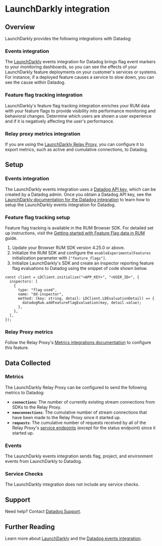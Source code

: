 # LaunchDarkly integration

## Overview

<!-- partial
{{% site-region region="gov" %}}
**The LaunchDarkly integration is not supported for the Datadog {{< region-param key="dd_site_name" >}} site**.
{{% /site-region %}}
partial -->

LaunchDarkly provides the following integrations with Datadog:

### Events integration

The [LaunchDarkly][1] events integration for Datadog brings flag event markers to your monitoring dashboards, so you can see the effects of your LaunchDarkly feature deployments on your customer's services or systems. For instance, if a deployed feature causes a service to slow down, you can see the cause within Datadog.

### Feature flag tracking integration

LaunchDarkly's feature flag tracking integration enriches your RUM data with your feature flags to provide visibility into performance monitoring and behavioral changes. Determine which users are shown a user experience and if it is negatively affecting the user's performance.

### Relay proxy metrics integration

If you are using the [LaunchDarkly Relay Proxy][2], you can configure it to export metrics, such as active and cumulative connections, to Datadog.

## Setup

### Events integration

The LaunchDarkly events integration uses a [Datadog API key][3], which can be created by a Datadog admin. Once you obtain a Datadog API key, see the [LaunchDarkly documentation for the Datadog integration][4] to learn how to setup the LaunchDarkly events integration for Datadog.

### Feature flag tracking setup

Feature flag tracking is available in the RUM Browser SDK. For detailed set up instructions, visit the [Getting started with Feature Flag data in RUM][8] guide.

1. Update your Browser RUM SDK version 4.25.0 or above.
2. Initialize the RUM SDK and configure the `enableExperimentalFeatures` initialization parameter with `["feature_flags"]`.
3. Initialize LaunchDarkly's SDK and create an inspector reporting feature flag evaluations to Datadog using the snippet of code shown below.

```
const client = LDClient.initialize("<APP_KEY>", "<USER_ID>", {
  inspectors: [
    {
      type: "flag-used",
      name: "dd-inspector",
      method: (key: string, detail: LDClient.LDEvaluationDetail) => {
        datadogRum.addFeatureFlagEvaluation(key, detail.value);
      },
    },
  ],
});
```

### Relay Proxy metrics

Follow the Relay Proxy's [Metrics integrations documentation][5] to configure this feature.

## Data Collected

### Metrics

The LaunchDarkly Relay Proxy can be configured to send the following metrics to Datadog:

- **`connections`**: The number of currently existing stream connections from SDKs to the Relay Proxy.
- **`newconnections`**: The cumulative number of stream connections that have been made to the Relay Proxy since it started up.
- **`requests`**: The cumulative number of requests received by all of the Relay Proxy's [service endpoints][6] (except for the status endpoint) since it started up.

### Events

The LaunchDarkly events integration sends flag, project, and environment events from LaunchDarkly to Datadog.

### Service Checks

The LaunchDarkly integration does not include any service checks.

## Support

Need help? Contact [Datadog Support][7].

## Further Reading

Learn more about [LaunchDarkly][1] and the [Datadog events integration][4].

[1]: https://launchdarkly.com
[2]: https://docs.launchdarkly.com/home/relay-proxy
[3]: https://app.datadoghq.com/organization-settings/api-keys
[4]: https://docs.launchdarkly.com/integrations/datadog/events
[5]: https://github.com/launchdarkly/ld-relay/blob/v6/docs/metrics.md
[6]: https://github.com/launchdarkly/ld-relay/blob/v6/docs/endpoints.md
[7]: https://docs.datadoghq.com/help/
[8]: https://docs.datadoghq.com/real_user_monitoring/guide/setup-feature-flag-data-collection/
